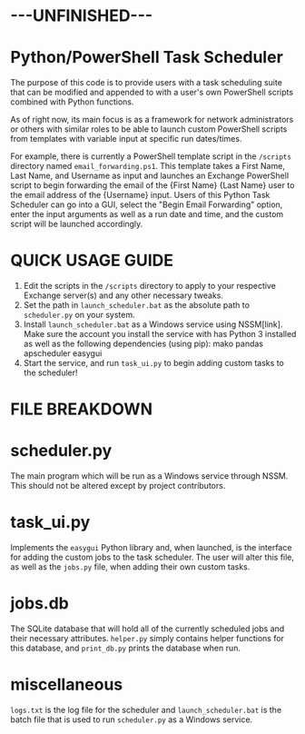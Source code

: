 # ---UNFINISHED---
# Python/PowerShell Task Scheduler

The purpose of this code is to provide users with a task scheduling suite that can be modified and appended to with a user's own PowerShell scripts combined with Python functions.

As of right now, its main focus is as a framework for network administrators or others with similar roles to be able to launch custom PowerShell scripts from templates with variable input at specific run dates/times.

For example, there is currently a PowerShell template script in the `/scripts` directory named `email_forwarding.ps1`. This template takes a First Name, Last Name, and Username as input and launches an Exchange PowerShell script to begin forwarding the email of the {First Name} {Last Name} user to the email address of the {Username} input. Users of this Python Task Scheduler can go into a GUI, select the "Begin Email Forwarding" option, enter the input arguments as well as a run date and time, and the custom script will be launched accordingly. 

# QUICK USAGE GUIDE

1. Edit the scripts in the `/scripts` directory to apply to your respective Exchange server(s) and any other necessary tweaks.
2. Set the path in `launch_scheduler.bat` as the absolute path to `scheduler.py` on your system.
3. Install `launch_scheduler.bat` as a Windows service using NSSM[link].
	Make sure the account you install the service with has Python 3 installed as well as the following dependencies (using pip):
		mako
		pandas
		apscheduler
		easygui
4. Start the service, and run `task_ui.py` to begin adding custom tasks to the scheduler!

# FILE BREAKDOWN

# scheduler.py

The main program which will be run as a Windows service through NSSM. This should not be altered except by project contributors.

# task_ui.py

Implements the `easygui` Python library and, when launched, is the interface for adding the custom jobs to the task scheduler. The user will alter this file, as well as the `jobs.py` file, when adding their own custom tasks.

# jobs.db

The SQLite database that will hold all of the currently scheduled jobs and their necessary attributes. `helper.py` simply contains helper functions for this database, and `print_db.py` prints the database when run.

# miscellaneous

`logs.txt` is the log file for the scheduler and `launch_scheduler.bat` is the batch file that is used to run `scheduler.py` as a Windows service.